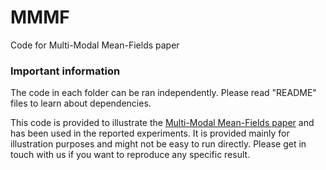 # MMMF
Code for Multi-Modal Mean-Fields paper

### Important information
The code in each folder can be ran independently. Please read "README" files to learn about dependencies.

This code is provided to illustrate the [Multi-Modal Mean-Fields paper](https://arxiv.org/abs/1611.07941) and has been used in the reported experiments. It is provided mainly for illustration purposes and might not be easy to run directly. Please get in touch with us if you want to reproduce any specific result.

